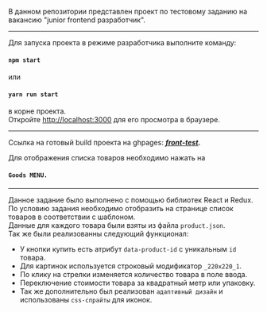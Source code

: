 В данном репозитории представлен проект по тестовому заданию на вакансию "junior frontend разработчик". <br/>
***
Для запуска проекта в режиме разработчика выполните команду:                
#### `npm start`
или
#### `yarn run start`
в корне проекта.<br/>
Откройте [http://localhost:3000](http://localhost:3000) для его просмотра в браузере.<br/>
***
Ссылка на готовый build проекта на ghpages: ___[front-test](https://neonrul.github.io/frontTest/). <br/>___


Для отображения списка товаров необходимо нажать на <br/>
#### `Goods MENU.`
***
Данное задание было выполнено с помощью библиотек React и Redux.<br/>
По условию задания необходимо отобразить на странице список товаров в соответствии с шаблоном.<br/>
Данные для каждого товара были взяты из файла `product.json`.<br/>
Так же были реализованны следующий функционал:<br/>
* У кнопки купить есть атрибут `data-product-id` с уникальным `id` товара.
* Для картинок используется строковый модификатор `_220x220_1`.
* По клику на стрелки изменяется количество товара в поле ввода.
* Переключение стоимости товара за квадратный метр или упаковку.
* Так же дополнительно был реализован `адаптивный дизайн` и использованы `css-спрайты` для иконок.

